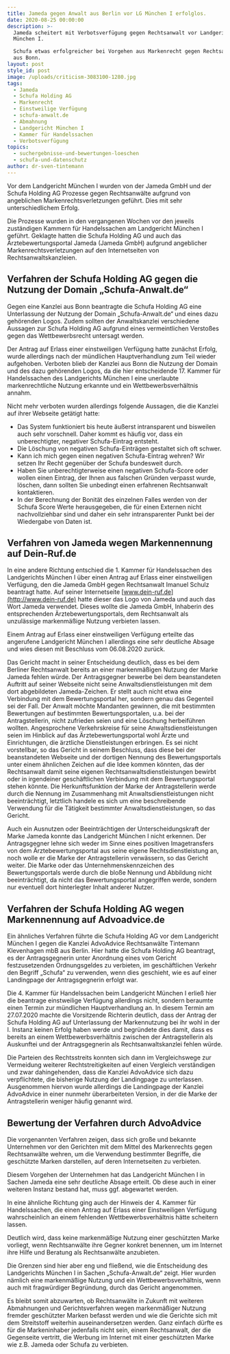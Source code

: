 ```yaml
---
title: Jameda gegen Anwalt aus Berlin vor LG München I erfolglos.
date: 2020-08-25 00:00:00
description: >-
  Jameda scheitert mit Verbotsverfügung gegen Rechtsanwalt vor Landgericht
  München I.

  Schufa etwas erfolgreicher bei Vorgehen aus Markenrecht gegen Rechtsanwälte
  aus Bonn.
layout: post
style_id: post
image: /uploads/criticism-3083100-1280.jpg
tags:
  - Jameda
  - Schufa Holding AG
  - Markenrecht
  - Einstweilige Verfügung
  - schufa-anwalt.de
  - Abmahnung
  - Landgericht München I
  - Kammer für Handelssachen
  - Verbotsverfügung
topics:
  - suchergebnisse-und-bewertungen-loeschen
  - schufa-und-datenschutz
author: dr-sven-tintemann
---
```


Vor dem Landgericht München I wurden von der Jameda GmbH und der Schufa Holding AG Prozesse gegen Rechtsanwälte aufgrund von angeblichen Markenrechtsverletzungen geführt. Dies mit sehr unterschiedlichem Erfolg.

Die Prozesse wurden in den vergangenen Wochen vor den jeweils zuständigen Kammern für Handelssachen am Landgericht München I geführt. Geklagte hatten die Schufa Holding AG und auch das Ärztebewertungsportal Jameda (Jameda GmbH) aufgrund angeblicher Markenrechtsverletzungen auf den Internetseiten von Rechtsanwaltskanzleien.

## **Verfahren der Schufa Holding AG gegen die Nutzung der Domain „Schufa-Anwalt.de“**

Gegen eine Kanzlei aus Bonn beantragte die Schufa Holding AG eine Unterlassung der Nutzung der Domain „Schufa-Anwalt.de“ und eines dazu gehörenden Logos. Zudem sollten der Anwaltskanzlei verschiedene Aussagen zur Schufa Holding AG aufgrund eines vermeintlichen Versto&szlig;es gegen das Wettbewerbsrecht untersagt werden.

Der Antrag auf Erlass einer einstweiligen Verfügung hatte zunächst Erfolg, wurde allerdings nach der mündlichen Hauptverhandlung zum Teil wieder aufgehoben. Verboten blieb der Kanzlei aus Bonn die Nutzung der Domain und des dazu gehörenden Logos, da die hier entscheidende 17. Kammer für Handelssachen des Landgerichts München I eine unerlaubte markenrechtliche Nutzung erkannte und ein Wettbewerbsverhältnis annahm.

Nicht mehr verboten wurden allerdings folgende Aussagen, die die Kanzlei auf ihrer Webseite getätigt hatte:

* Das System funktioniert bis heute äu&szlig;erst intransparent und bisweilen auch sehr vorschnell. Daher kommt es häufig vor, dass ein unberechtigter, negativer Schufa-Eintrag entsteht.
* Die Löschung von negativen Schufa-Einträgen gestaltet sich oft schwer.
* Kann ich mich gegen einen negativen Schufa-Eintrag wehren? Wir setzen Ihr Recht gegenüber der Schufa bundesweit durch.
* Haben Sie unberechtigterweise einen negativen Schufa-Score oder wollen einen Eintrag, der Ihnen aus falschen Gründen verpasst wurde, löschen, dann sollten Sie unbedingt einen erfahrenen Rechtsanwalt kontaktieren.
* In der Berechnung der Bonität des einzelnen Falles werden von der Schufa Score Werte herausgegeben, die für einen Externen nicht nachvollziehbar sind und daher ein sehr intransparenter Punkt bei der Wiedergabe von Daten ist.

## **Verfahren von Jameda wegen Markennennung auf Dein-Ruf.de**

In eine andere Richtung entschied die 1. Kammer für Handelssachen des Landgerichts München I über einen Antrag auf Erlass einer einstweiligen Verfügung, den die Jameda GmbH gegen Rechtsanwalt Imanuel Schulz beantragt hatte. Auf seiner Internetseite [www.dein-ruf.de](http://www.dein-ruf.de) hatte dieser das Logo von Jameda und auch das Wort Jameda verwendet. Dieses wollte die Jameda GmbH, Inhaberin des entsprechenden Ärztebewertungsportals, dem Rechtsanwalt als unzulässige markenmä&szlig;ige Nutzung verbieten lassen.

Einem Antrag auf Erlass einer einstweiligen Verfügung erteilte das angerufene Landgericht München I allerdings eine sehr deutliche Absage und wies diesen mit Beschluss vom 06.08.2020 zurück.

Das Gericht macht in seiner Entscheidung deutlich, dass es bei dem Berliner Rechtsanwalt bereits an einer markenmä&szlig;igen Nutzung der Marke Jameda fehlen würde. Der Antragsgegner bewerbe bei dem beanstandeten Auftritt auf seiner Webseite nicht seine Anwaltsdienstleistungen mit dem dort abgebildeten Jameda-Zeichen. Er stellt auch nicht etwa eine Verbindung mit dem Bewertungsportal her, sondern genau das Gegenteil sei der Fall. Der Anwalt möchte Mandanten gewinnen, die mit bestimmten Bewertungen auf bestimmten Bewertungsportalen, u.a. bei der Antragstellerin, nicht zufrieden seien und eine Löschung herbeiführen wollten. Angesprochene Verkehrskreise für seine Anwaltsdienstleistungen seien im Hinblick auf das Ärztebewertungsportal wohl Ärzte und Einrichtungen, die ärztliche Dienstleistungen erbringen. Es sei nicht vorstellbar, so das Gericht in seinem Beschluss, dass diese bei der beanstandeten Webseite und der dortigen Nennung des Bewertungsportals unter einem ähnlichen Zeichen auf die Idee kommen könnten, das der Rechtsanwalt damit seine eigenen Rechtsanwaltsdienstleistungen bewirbt oder in irgendeiner geschäftlichen Verbindung mit dem Bewertungsportal stehen könnte. Die Herkunftsfunktion der Marke der Antragstellerin werde durch die Nennung im Zusammenhang mit Anwaltsdienstleistungen nicht beeinträchtigt, letztlich handele es sich um eine beschreibende Verwendung für die Tätigkeit bestimmter Anwaltsdienstleistungen, so das Gericht.

Auch ein Ausnutzen oder Beeinträchtigen der Unterscheidungskraft der Marke Jameda konnte das Landgericht München I nicht erkennen. Der Antragsgegner lehne sich weder im Sinne eines positiven Imagetransfers von dem Ärztebewertungsportal aus seine eigene Rechtsdienstleistung an, noch wolle er die Marke der Antragstellerin verwässern, so das Gericht weiter. Die Marke oder das Unternehmenskennzeichen des Bewertungsportals werde durch die blo&szlig;e Nennung und Abbildung nicht beeinträchtigt, da nicht das Bewertungsportal angegriffen werde, sondern nur eventuell dort hinterlegter Inhalt anderer Nutzer.

## Verfahren der Schufa Holding AG wegen Markennennung auf Advoadvice.de

Ein ähnliches Verfahren führte die Schufa Holding AG vor dem Landgericht München I gegen die Kanzlei AdvoAdvice Rechtsanwälte Tintemann Klevenhagen mbB aus Berlin. Hier hatte die Schufa Holding AG beantragt, es der Antragsgegnerin unter Anordnung eines vom Gericht festzusetzenden Ordnungsgeldes zu verbieten, im geschäftlichen Verkehr den Begriff „Schufa“ zu verwenden, wenn dies geschieht, wie es auf einer Landingpage der Antragsgegnerin erfolgt war.

Die 4. Kammer für Handelssachen beim Landgericht München I erlie&szlig; hier die beantrage einstweilige Verfügung allerdings nicht, sondern beraumte einen Termin zur mündlichen Hauptverhandlung an. In diesem Termin am 27.07.2020 machte die Vorsitzende Richterin deutlich, dass der Antrag der Schufa Holding AG auf Unterlassung der Markennutzung bei ihr wohl in der I. Instanz keinen Erfolg haben werde und begründete dies damit, dass es bereits an einem Wettbewerbsverhältnis zwischen der Antragstellerin als Auskunftei und der Antragsgegnerin als Rechtsanwaltskanzlei fehlen würde.

Die Parteien des Rechtsstreits konnten sich dann im Vergleichswege zur Vermeidung weiterer Rechtstreitigkeiten auf einen Vergleich verständigen und zwar dahingehenden, dass die Kanzlei AdvoAdvice sich dazu verpflichtete, die bisherige Nutzung der Landingpage zu unterlassen. Ausgenommen hiervon wurde allerdings die Landingpage der Kanzlei AdvoAdvice in einer nunmehr überarbeiteten Version, in der die Marke der Antragstellerin weniger häufig genannt wird.

## Bewertung der Verfahren durch AdvoAdvice

Die vorgenannten Verfahren zeigen, dass sich gro&szlig;e und bekannte Unternehmen vor den Gerichten mit dem Mittel des Markenrechts gegen Rechtsanwälte wehren, um die Verwendung bestimmter Begriffe, die geschützte Marken darstellen, auf deren Internetseiten zu verbieten.

Diesem Vorgehen der Unternehmen hat das Landgericht München I in Sachen Jameda eine sehr deutliche Absage erteilt. Ob diese auch in einer weiteren Instanz bestand hat, muss ggf. abgewartet werden.

In eine ähnliche Richtung ging auch der Hinweis der 4. Kammer für Handelssachen, die einen Antrag auf Erlass einer Einstweiligen Verfügung wahrscheinlich an einem fehlenden Wettbewerbsverhältnis hätte scheitern lassen.

Deutlich wird, dass keine markenmä&szlig;ige Nutzung einer geschützten Marke vorliegt, wenn Rechtsanwälte ihre Gegner konkret benennen, um im Internet ihre Hilfe und Beratung als Rechtsanwälte anzubieten.

Die Grenzen sind hier aber eng und flie&szlig;end, wie die Entscheidung des Landgerichts München I in Sachen „Schufa-Anwalt.de“ zeigt. Hier wurden nämlich eine markenmä&szlig;ige Nutzung und ein Wettbewerbsverhältnis, wenn auch mit fragwürdiger Begründung, durch das Gericht angenommen.

Es bleibt somit abzuwarten, ob Rechtsanwälte in Zukunft mit weiteren Abmahnungen und Gerichtsverfahren wegen markenmä&szlig;iger Nutzung fremder geschützter Marken befasst werden und wie die Gerichte sich mit dem Streitstoff weiterhin auseinandersetzen werden. Ganz einfach dürfte es für die Markeninhaber jedenfalls nicht sein, einem Rechtsanwalt, der die Gegenseite vertritt, die Werbung im Internet mit einer geschützten Marke wie z.B. Jameda oder Schufa zu verbieten.